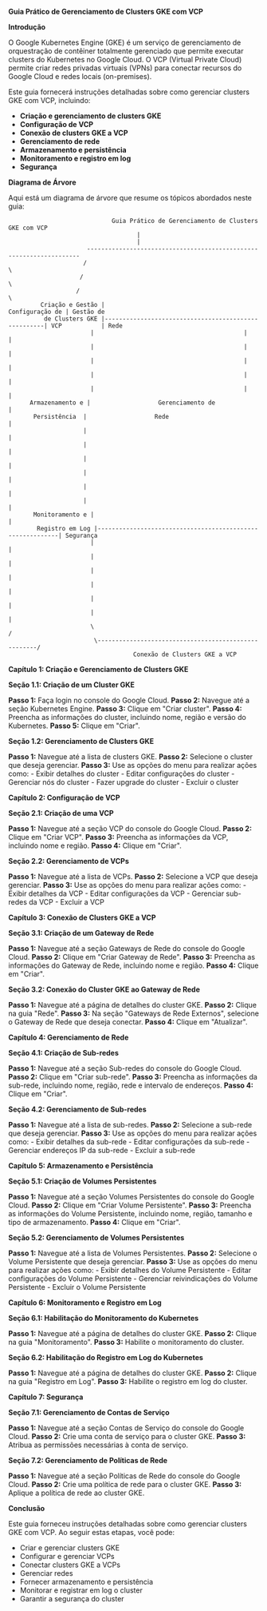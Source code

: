 **Guia Prático de Gerenciamento de Clusters GKE com VCP**

**Introdução**

O Google Kubernetes Engine (GKE) é um serviço de gerenciamento de orquestração de contêiner totalmente gerenciado que permite executar clusters do Kubernetes no Google Cloud. O VCP (Virtual Private Cloud) permite criar redes privadas virtuais (VPNs) para conectar recursos do Google Cloud e redes locais (on-premises).

Este guia fornecerá instruções detalhadas sobre como gerenciar clusters GKE com VCP, incluindo:

- **Criação e gerenciamento de clusters GKE**
- **Configuração de VCP**
- **Conexão de clusters GKE a VCP**
- **Gerenciamento de rede**
- **Armazenamento e persistência**
- **Monitoramento e registro em log**
- **Segurança**

**Diagrama de Árvore**

Aqui está um diagrama de árvore que resume os tópicos abordados neste guia:

```
                             Guia Prático de Gerenciamento de Clusters GKE com VCP
                                    |
                                    |
                      --------------------------------------------------------------------
                     /                                                              \
                    /                                                              \
                   /                                                              \
         Criação e Gestão |                                          Configuração de | Gestão de
          de Clusters GKE |-----------------------------------------------------| VCP           | Rede
                       |                                          |            |
                       |                                          |            |
                       |                                          |            |
                       |                                          |            |
                       |                                          |            |
      Armazenamento e |                   Gerenciamento de                       |
       Persistência  |                   Rede                                 |
                     |                                                           |
                     |                                                           |
                     |                                                           |
                     |                                                           |
                     |                                                           |
                     |                                                           |
       Monitoramento e |                                                           |
        Registro em Log |-----------------------------------------------------------| Segurança
                       |                                                      |
                       |                                                      |
                       |                                                      |
                       |                                                      |
                       |                                                      |
                       |                                                      |
                       \                                                      /
                        \-----------------------------------------------------/
                                   Conexão de Clusters GKE a VCP
```

**Capítulo 1: Criação e Gerenciamento de Clusters GKE**

**Seção 1.1: Criação de um Cluster GKE**

**Passo 1:** Faça login no console do Google Cloud.
**Passo 2:** Navegue até a seção Kubernetes Engine.
**Passo 3:** Clique em "Criar cluster".
**Passo 4:** Preencha as informações do cluster, incluindo nome, região e versão do Kubernetes.
**Passo 5:** Clique em "Criar".

**Seção 1.2: Gerenciamento de Clusters GKE**

**Passo 1:** Navegue até a lista de clusters GKE.
**Passo 2:** Selecione o cluster que deseja gerenciar.
**Passo 3:** Use as opções do menu para realizar ações como:
    - Exibir detalhes do cluster
    - Editar configurações do cluster
    - Gerenciar nós do cluster
    - Fazer upgrade do cluster
    - Excluir o cluster

**Capítulo 2: Configuração de VCP**

**Seção 2.1: Criação de uma VCP**

**Passo 1:** Navegue até a seção VCP do console do Google Cloud.
**Passo 2:** Clique em "Criar VCP".
**Passo 3:** Preencha as informações da VCP, incluindo nome e região.
**Passo 4:** Clique em "Criar".

**Seção 2.2: Gerenciamento de VCPs**

**Passo 1:** Navegue até a lista de VCPs.
**Passo 2:** Selecione a VCP que deseja gerenciar.
**Passo 3:** Use as opções do menu para realizar ações como:
    - Exibir detalhes da VCP
    - Editar configurações da VCP
    - Gerenciar sub-redes da VCP
    - Excluir a VCP

**Capítulo 3: Conexão de Clusters GKE a VCP**

**Seção 3.1: Criação de um Gateway de Rede**

**Passo 1:** Navegue até a seção Gateways de Rede do console do Google Cloud.
**Passo 2:** Clique em "Criar Gateway de Rede".
**Passo 3:** Preencha as informações do Gateway de Rede, incluindo nome e região.
**Passo 4:** Clique em "Criar".

**Seção 3.2: Conexão do Cluster GKE ao Gateway de Rede**

**Passo 1:** Navegue até a página de detalhes do cluster GKE.
**Passo 2:** Clique na guia "Rede".
**Passo 3:** Na seção "Gateways de Rede Externos", selecione o Gateway de Rede que deseja conectar.
**Passo 4:** Clique em "Atualizar".

**Capítulo 4: Gerenciamento de Rede**

**Seção 4.1: Criação de Sub-redes**

**Passo 1:** Navegue até a seção Sub-redes do console do Google Cloud.
**Passo 2:** Clique em "Criar sub-rede".
**Passo 3:** Preencha as informações da sub-rede, incluindo nome, região, rede e intervalo de endereços.
**Passo 4:** Clique em "Criar".

**Seção 4.2: Gerenciamento de Sub-redes**

**Passo 1:** Navegue até a lista de sub-redes.
**Passo 2:** Selecione a sub-rede que deseja gerenciar.
**Passo 3:** Use as opções do menu para realizar ações como:
    - Exibir detalhes da sub-rede
    - Editar configurações da sub-rede
    - Gerenciar endereços IP da sub-rede
    - Excluir a sub-rede

**Capítulo 5: Armazenamento e Persistência**

**Seção 5.1: Criação de Volumes Persistentes**

**Passo 1:** Navegue até a seção Volumes Persistentes do console do Google Cloud.
**Passo 2:** Clique em "Criar Volume Persistente".
**Passo 3:** Preencha as informações do Volume Persistente, incluindo nome, região, tamanho e tipo de armazenamento.
**Passo 4:** Clique em "Criar".

**Seção 5.2: Gerenciamento de Volumes Persistentes**

**Passo 1:** Navegue até a lista de Volumes Persistentes.
**Passo 2:** Selecione o Volume Persistente que deseja gerenciar.
**Passo 3:** Use as opções do menu para realizar ações como:
    - Exibir detalhes do Volume Persistente
    - Editar configurações do Volume Persistente
    - Gerenciar reivindicações do Volume Persistente
    - Excluir o Volume Persistente

**Capítulo 6: Monitoramento e Registro em Log**

**Seção 6.1: Habilitação do Monitoramento do Kubernetes**

**Passo 1:** Navegue até a página de detalhes do cluster GKE.
**Passo 2:** Clique na guia "Monitoramento".
**Passo 3:** Habilite o monitoramento do cluster.

**Seção 6.2: Habilitação do Registro em Log do Kubernetes**

**Passo 1:** Navegue até a página de detalhes do cluster GKE.
**Passo 2:** Clique na guia "Registro em Log".
**Passo 3:** Habilite o registro em log do cluster.

**Capítulo 7: Segurança**

**Seção 7.1: Gerenciamento de Contas de Serviço**

**Passo 1:** Navegue até a seção Contas de Serviço do console do Google Cloud.
**Passo 2:** Crie uma conta de serviço para o cluster GKE.
**Passo 3:** Atribua as permissões necessárias à conta de serviço.

**Seção 7.2: Gerenciamento de Políticas de Rede**

**Passo 1:** Navegue até a seção Políticas de Rede do console do Google Cloud.
**Passo 2:** Crie uma política de rede para o cluster GKE.
**Passo 3:** Aplique a política de rede ao cluster GKE.

**Conclusão**

Este guia forneceu instruções detalhadas sobre como gerenciar clusters GKE com VCP. Ao seguir estas etapas, você pode:

- Criar e gerenciar clusters GKE
- Configurar e gerenciar VCPs
- Conectar clusters GKE a VCPs
- Gerenciar redes
- Fornecer armazenamento e persistência
- Monitorar e registrar em log o cluster
- Garantir a segurança do cluster